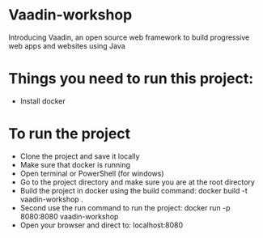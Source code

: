 # Vaadin-workshop
Introducing Vaadin, an open source web framework to build progressive web apps and websites using Java

# Things you need to run this project:
  * Install docker
  
# To run the project

  * Clone the project and save it locally
  * Make sure that docker is running
  * Open terminal or PowerShell (for windows)
  * Go to the project directory and make sure you are at the root directory
  * Build the project in docker using the build command:
    docker build -t vaadin-workshop .
  * Second use the run command to run the project:
    docker run -p 8080:8080 vaadin-workshop
  * Open your browser and direct to:
    localhost:8080
